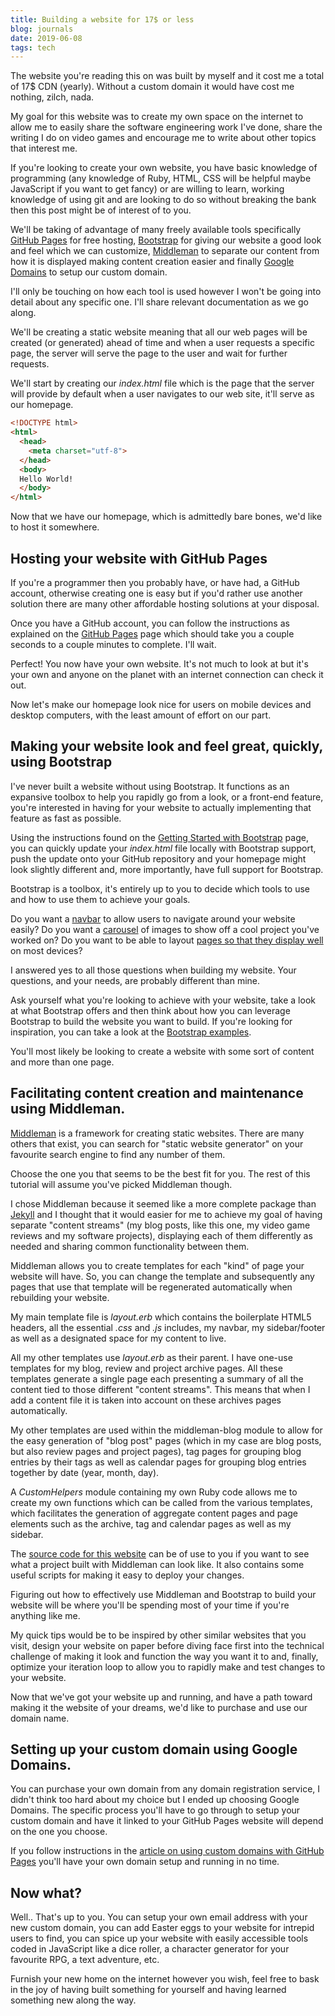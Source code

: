 ```yaml
---
title: Building a website for 17$ or less
blog: journals
date: 2019-06-08
tags: tech
---
```

The website you're reading this on was built by myself and it cost me a total of 17$ CDN (yearly). Without a custom domain it would have cost me nothing, zilch, nada.

My goal for this website was to create my own space on the internet to allow me to easily share the software engineering work I've done, share the writing I do on video games and encourage me to write about other topics that interest me.

If you're looking to create your own website, you have basic knowledge of programming (any knowledge of Ruby, HTML, CSS will be helpful maybe JavaScript if you want to get fancy) or are willing to learn, working knowledge of using git and are looking to do so without breaking the bank then this post might be of interest of to you.

We'll be taking of advantage of many freely available tools specifically [GitHub Pages](https://pages.github.com/) for free hosting, [Bootstrap](https://getbootstrap.com/) for giving our website a good look and feel which we can customize, [Middleman](https://middlemanapp.com/) to separate our content from how it is displayed making content creation easier and finally [Google Domains](https://domains.google/#/) to setup our custom domain.

I'll only be touching on how each tool is used however I won't be going into detail about any specific one. I'll share relevant documentation as we go along.

We'll be creating a static website meaning that all our web pages will be created (or generated) ahead of time and when a user requests a specific page, the server will serve the page to the user and wait for further requests.

We'll start by creating our _index.html_ file which is the page that the server will provide by default when a user navigates to our web site, it'll serve as our homepage.

~~~ html
<!DOCTYPE html>
<html>
  <head>
    <meta charset="utf-8">
  </head>
  <body>
  Hello World!
  </body>
</html>
~~~

Now that we have our homepage, which is admittedly bare bones, we'd like to host it somewhere.

## Hosting your website with GitHub Pages

If you're a programmer then you probably have, or have had, a GitHub account, otherwise creating one is easy but if you'd rather use another solution there are many other affordable hosting solutions at your disposal.

Once you have a GitHub account, you can follow the instructions as explained on the [GitHub Pages](https://pages.github.com/) page which should take you a couple seconds to a couple minutes to complete. I'll wait.

Perfect! You now have your own website. It's not much to look at but it's your own and anyone on the planet with an internet connection can check it out.

Now let's make our homepage look nice for users on mobile devices and desktop computers, with the least amount of effort on our part.

## Making your website look and feel great, quickly, using Bootstrap

I've never built a website without using Bootstrap. It functions as an expansive toolbox to help you rapidly go from a look, or a front-end feature, you're interested in having for your website to actually implementing that feature as fast as possible.

Using the instructions found on the [Getting Started with Bootstrap](https://getbootstrap.com/docs/4.3/getting-started/introduction/) page, you can quickly update your _index.html_ file locally with Bootstrap support, push the update onto your GitHub repository and your homepage might look slightly different and, more importantly, have full support for Bootstrap.

Bootstrap is a toolbox, it's entirely up to you to decide which tools to use and how to use them to achieve your goals.

Do you want a [navbar](https://getbootstrap.com/docs/4.0/components/navbar/) to allow users to navigate around your website easily? Do you want a [carousel](https://getbootstrap.com/docs/4.0/components/carousel/) of images to show off a cool project you've worked on? Do you want to be able to layout [pages so that they display well](https://getbootstrap.com/docs/4.0/layout/overview/) on most devices?

I answered yes to all those questions when building my website. Your questions, and your needs, are probably different than mine.

Ask yourself what you're looking to achieve with your website, take a look at what Bootstrap offers and then think about how you can leverage Bootstrap to build the website you want to build. If you're looking for inspiration, you can take a look at the [Bootstrap examples](https://getbootstrap.com/docs/4.0/examples/).

You'll most likely be looking to create a website with some sort of content and more than one page.

## Facilitating content creation and maintenance using Middleman.

[Middleman](https://middlemanapp.com/) is a framework for creating static websites. There are many others that exist, you can search for "static website generator" on your favourite search engine to find any number of them.

Choose the one you that seems to be the best fit for you. The rest of this tutorial will assume you've picked Middleman though.

I chose Middleman because it seemed like a more complete package than [Jekyll](https://jekyllrb.com/) and I thought that it would easier for me to achieve my goal of having separate "content streams" (my blog posts, like this one, my video game reviews and my software projects), displaying each of them differently as needed and sharing common functionality between them.

Middleman allows you to create templates for each "kind" of page your website will have. So, you can change the template and subsequently any pages that use that template will be regenerated automatically when rebuilding your website.

My main template file is _layout.erb_ which contains the boilerplate HTML5 headers, all the essential _.css_ and _.js_ includes, my navbar, my sidebar/footer as well as a designated space for my content to live.

All my other templates use _layout.erb_ as their parent. I have one-use templates for my blog, review and project archive pages. All these templates generate a single page each presenting a summary of all the content tied to those different "content streams". This means that when I add a content file it is taken into account on these archives pages automatically.

My other templates are used within the middleman-blog module to allow for the easy generation of "blog post" pages (which in my case are blog posts, but also review pages and project pages), tag pages for grouping blog entries by their tags as well as calendar pages for grouping blog entries together by date (year, month, day).

A _CustomHelpers_ module containing my own Ruby code allows me to create my own functions which can be called from the various templates, which facilitates the generation of aggregate content pages and page elements such as the archive, tag and calendar pages as well as my sidebar.

The [source code for this website](https://github.com/strategineer/personal-website) can be of use to you if you want to see what a project built with Middleman can look like. It also contains some useful scripts for making it easy to deploy your changes.

Figuring out how to effectively use Middleman and Bootstrap to build your website will be where you'll be spending most of your time if you're anything like me.

My quick tips would be to be inspired by other similar websites that you visit, design your website on paper before diving face first into the technical challenge of making it look and function the way you want it to and, finally, optimize your iteration loop to allow you to rapidly make and test changes to your website.

Now that we've got your website up and running, and have a path toward making it the website of your dreams, we'd like to purchase and use our domain name.

## Setting up your custom domain using Google Domains.

You can purchase your own domain from any domain registration service, I didn't think too hard about my choice but I ended up choosing Google Domains. The specific process you'll have to go through to setup your custom domain and have it linked to your GitHub Pages website will depend on the one you choose.

If you follow instructions in the [article on using custom domains with GitHub Pages](https://help.github.com/en/articles/using-a-custom-domain-with-github-pages) you'll have your own domain setup and running in no time.

## Now what?

Well.. That's up to you. You can setup your own email address with your new custom domain, you can add Easter eggs to your website for intrepid users to find, you can spice up your website with easily accessible tools coded in JavaScript like a dice roller, a character generator for your favourite RPG, a text adventure, etc.

Furnish your new home on the internet however you wish, feel free to bask in the joy of having built something for yourself and having learned something new along the way.
